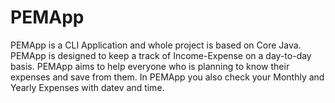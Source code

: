 # PEMApp

PEMApp is a CLI Application and whole project is based on Core Java. 
PEMApp is designed to keep a track of Income-Expense on a day-to-day basis.
PEMApp aims to help everyone who is planning to know their expenses and save from them.
In PEMApp you also check your Monthly and Yearly Expenses with datev and time.
